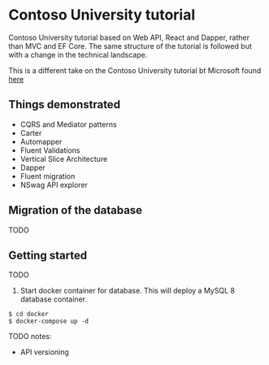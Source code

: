# Contoso University tutorial
Contoso University tutorial based on Web API, React and Dapper, rather than MVC and EF Core. The same structure of the tutorial is followed but with a change in the technical landscape.

This is a different take on the Contoso University tutorial bt Microsoft found [here](https://docs.microsoft.com/en-us/aspnet/mvc/overview/getting-started/getting-started-with-ef-using-mvc/creating-an-entity-framework-data-model-for-an-asp-net-mvc-application)

## Things demonstrated
 - CQRS and Mediator patterns
 - Carter
 - Automapper
 - Fluent Validations
 - Vertical Slice Architecture
 - Dapper
 - Fluent migration
 - NSwag API explorer

 ## Migration of the database
 TODO

 ## Getting started
 TODO

 1. Start docker container for database. This will deploy a MySQL 8 database container.
```shell
$ cd docker
$ docker-compose up -d
```


TODO notes:
- API versioning

